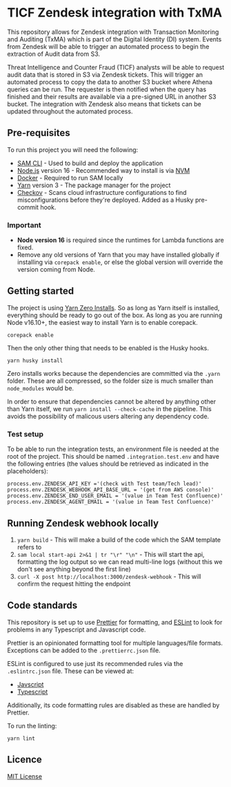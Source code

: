 # TICF Zendesk integration with TxMA

This repository allows for Zendesk integration with Transaction Monitoring and Auditing (TxMA) which is part of the Digital Identity (DI) system. Events from Zendesk will be able to trigger an automated process to begin the extraction of Audit data from S3.

Threat Intelligence and Counter Fraud (TICF) analysts will be able to request audit data that is stored in S3 via Zendesk tickets. This will trigger an automated process to copy the data to another S3 bucket where Athena queries can be run. The requester is then notified when the query has finished and their results are available via a pre-signed URL in another S3 bucket. The integration with Zendesk also means that tickets can be updated throughout the automated process.

## Pre-requisites

To run this project you will need the following:

- [SAM CLI](https://docs.aws.amazon.com/serverless-application-model/latest/developerguide/serverless-sam-cli-install.html) - Used to build and deploy the application
- [Node.js](https://nodejs.org/en/) version 16 - Recommended way to install is via [NVM](https://github.com/nvm-sh/nvm)
- [Docker](https://docs.docker.com/get-docker/) - Required to run SAM locally
- [Yarn](https://yarnpkg.com/getting-started/install) version 3 - The package manager for the project
- [Checkov](https://www.checkov.io/) - Scans cloud infrastructure configurations to find misconfigurations before they're deployed. Added as a Husky pre-commit hook.

### Important

- **Node version 16** is required since the runtimes for Lambda functions are fixed.
- Remove any old versions of Yarn that you may have installed globally if installing via `corepack enable`, or else the global version will override the version coming from Node.

## Getting started

The project is using [Yarn Zero Installs](https://yarnpkg.com/features/zero-installs). So as long as Yarn itself is installed, everything should be ready to go out of the box. As long as you are running Node v16.10+, the easiest way to install Yarn is to enable corepack.

```
corepack enable
```

Then the only other thing that needs to be enabled is the Husky hooks.

```
yarn husky install
```

Zero installs works because the dependencies are committed via the `.yarn` folder. These are all compressed, so the folder size is much smaller than `node_modules` would be.

In order to ensure that dependencies cannot be altered by anything other than Yarn itself, we run `yarn install --check-cache` in the pipeline. This avoids the possibility of malicous users altering any dependency code.

### Test setup

To be able to run the integration tests, an environment file is needed at the root of the project. This should be named `.integration.test.env` and have the following entries (the values should be retrieved as indicated in the placeholders):

```
process.env.ZENDESK_API_KEY ='(check with Test team/Tech lead)'
process.env.ZENDESK_WEBHOOK_API_BASE_URL = '(get from AWS console)'
process.env.ZENDESK_END_USER_EMAIL = '(value in Team Test Confluence)'
process.env.ZENDESK_AGENT_EMAIL = '(value in Team Test Confluence)'

```

## Running Zendesk webhook locally

1. `yarn build` - This will make a build of the code which the SAM template refers to
2. `sam local start-api 2>&1 | tr "\r" "\n"` - This will start the api, formatting the log output so we can read multi-line logs (without this we don't see anything beyond the first line)
3. `curl -X post http://localhost:3000/zendesk-webhook` - This will confirm the request hitting the endpoint

## Code standards

This repository is set up to use [Prettier](https://prettier.io/) for formatting, and [ESLint](https://eslint.org/) to look for problems in any Typescript and Javascript code.

Prettier is an opinionated formatting tool for multiple languages/file formats. Exceptions can be added to the `.prettierrc.json` file.

ESLint is configured to use just its recommended rules via the `.eslintrc.json` file. These can be viewed at:

- [Javscript](https://eslint.org/docs/latest/rules/)
- [Typescript](https://github.com/typescript-eslint/typescript-eslint/blob/main/packages/eslint-plugin/src/configs/eslint-recommended.ts)

Additionally, its code formatting rules are disabled as these are handled by Prettier.

To run the linting:

```
yarn lint
```

## Licence

[MIT License](LICENCE)
